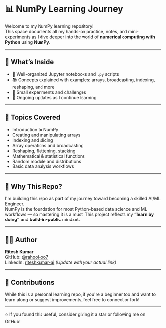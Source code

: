# 📊 NumPy Learning Journey

Welcome to my NumPy learning repository!  
This space documents all my hands-on practice, notes, and mini-experiments as I dive deeper into the world of **numerical computing with Python** using **NumPy**.

---

## 📌 What’s Inside

- 📁 Well-organized Jupyter notebooks and `.py` scripts
- 📚 Concepts explained with examples: arrays, broadcasting, indexing, reshaping, and more
- 🧪 Small experiments and challenges
- 🔁 Ongoing updates as I continue learning

---

## 🔧 Topics Covered

- Introduction to NumPy
- Creating and manipulating arrays
- Indexing and slicing
- Array operations and broadcasting
- Reshaping, flattening, stacking
- Mathematical & statistical functions
- Random module and distributions
- Basic data analysis workflows

---

## 🚀 Why This Repo?

I'm building this repo as part of my journey toward becoming a skilled AI/ML Engineer.  
NumPy is the foundation for most Python-based data science and ML workflows — so mastering it is a must. This project reflects my **“learn by doing”** and **build-in-public** mindset.

---

## 👨‍💻 Author

**Ritesh Kumar**  
GitHub: [@rahool-oo7](https://github.com/rahool-oo7)  
LinkedIn: [riteshkumar-ai](https://linkedin.com/in/ritesh-ai) *(Update with your actual link)*

---

## 🤝 Contributions

While this is a personal learning repo, if you're a beginner too and want to learn along or suggest improvements, feel free to connect or fork!

---

⭐ If you found this useful, consider giving it a star or following me on GitHub!

